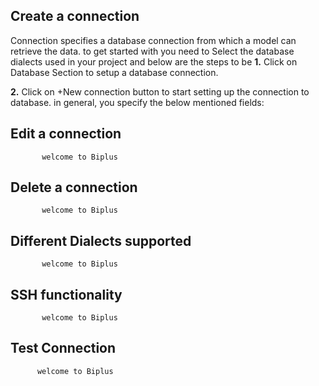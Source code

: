 ## Create  a connection 

 Connection specifies a database connection from which a model can retrieve the data. to get started with you need to Select the database dialects used in your project and below are the steps to be 
**1.** Click on Database Section to setup a database connection.

**2.** Click on +New connection button to start setting up the connection to database. in general, you specify the below mentioned fields:
## Edit a connection

           welcome to Biplus

## Delete a connection

           welcome to Biplus

## Different Dialects supported

           welcome to Biplus

## SSH functionality

           welcome to Biplus

## Test Connection

          welcome to Biplus
<!--stackedit_data:
eyJoaXN0b3J5IjpbMTY0MDg3ODYxOCwyMDUzMjc1MzE0LC0xNz
UwMjg3NjUzXX0=
-->